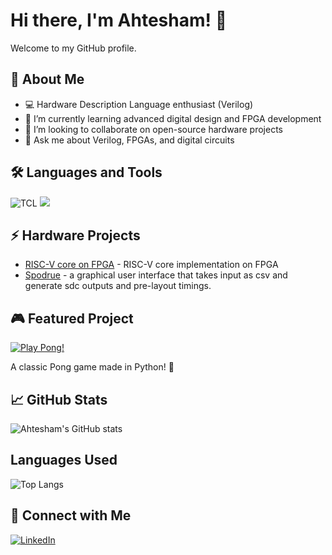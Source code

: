 # Hi there, I'm Ahtesham! 👋

Welcome to my GitHub profile.

## 🚀 About Me
- 💻 Hardware Description Language enthusiast (Verilog)
- 🌱 I’m currently learning advanced digital design and FPGA development
- 👯 I’m looking to collaborate on open-source hardware projects
- 💬 Ask me about Verilog, FPGAs, and digital circuits


## 🛠️ Languages and Tools
![TCL](https://img.shields.io/badge/tcl-%23E44D26.svg?style=flat&logo=tcl&logoColor=white)
![](https://img.shields.io/badge/verilog-%23E44D26.svg?style=flat&logo=verilog&logoColor=white)

## ⚡ Hardware Projects
- [RISC-V core on FPGA](https://github.com/Ahtesham18112011/RISCV_MYTH) - RISC-V core implementation on FPGA
- [Spodrue](https://github.com/Ahtesham18112011/Spodrue) - a graphical user interface that takes input as csv and generate sdc outputs and pre-layout timings.
## 🎮 Featured Project

[![Play Pong!](https://img.shields.io/badge/Pong-Play%20Now-green?style=for-the-badge&logo=github)](https://github.com/bytesculptor097/pong)

A classic Pong game made in Python! 🏓
## 📈 GitHub Stats
![Ahtesham's GitHub stats](https://github-readme-stats.vercel.app/api?username=bytesculptor097&show_icons=true&hide_title=true)

## Languages Used
![Top Langs](https://github-readme-stats.vercel.app/api/top-langs/?username=bytesculptor097&layout=compact)

## 🔗 Connect with Me
[![LinkedIn](https://img.shields.io/badge/LinkedIn-blue?style=flat&logo=linkedin&logoColor=white)](https://www.linkedin.com/in/ahtesham-ahmed-779845365/?utm_source=share&utm_campaign=share_via&utm_content=profile&utm_medium=android_app)


<!--
**Ahtesham18112011/Ahtesham18112011** is a ✨ _special_ ✨ repository because its `README.md` (this file) appears on your GitHub profile.
-->
